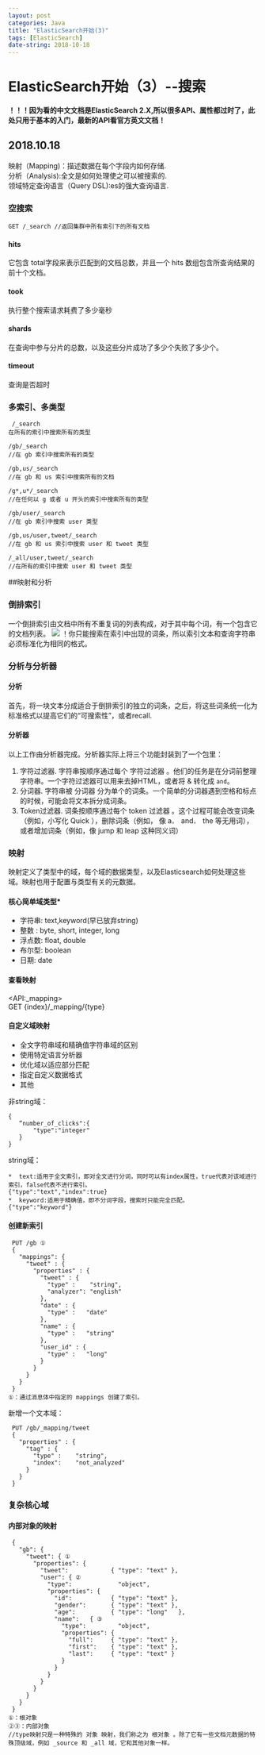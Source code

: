 ```yaml
---
layout: post
categories: Java
title: "ElasticSearch开始(3)"
tags: [ElasticSearch]
date-string: 2018-10-18
---
```

# ElasticSearch开始（3）--搜索

**！！！因为看的中文文档是ElasticSearch 2.X,所以很多API、属性都过时了，此处只用于基本的入门，最新的API看官方英文文档！**

2018.10.18
-------
映射（Mapping)：描述数据在每个字段内如何存储.   
分析（Analysis):全文是如何处理使之可以被搜索的.   
领域特定查询语言（Query DSL):es的强大查询语言.   

### 空搜索
```
GET /_search //返回集群中所有索引下的所有文档
```
#### hits
它包含 total字段来表示匹配到的文档总数，并且一个 hits 数组包含所查询结果的前十个文档。
#### took
执行整个搜索请求耗费了多少毫秒
#### shards
在查询中参与分片的总数，以及这些分片成功了多少个失败了多少个。
#### timeout
查询是否超时

### 多索引、多类型
```
 /_search
在所有的索引中搜索所有的类型
```
```
/gb/_search
//在 gb 索引中搜索所有的类型
```
```
/gb,us/_search
//在 gb 和 us 索引中搜索所有的文档
```
```
/g*,u*/_search
//在任何以 g 或者 u 开头的索引中搜索所有的类型
```
```
/gb/user/_search
//在 gb 索引中搜索 user 类型
```
```
/gb,us/user,tweet/_search
//在 gb 和 us 索引中搜索 user 和 tweet 类型
```
```
/_all/user,tweet/_search
//在所有的索引中搜索 user 和 tweet 类型
```

##映射和分析

### 倒排索引
   一个倒排索引由文档中所有不重复词的列表构成，对于其中每个词，有一个包含它的文档列表。
![](/images/15398368494229/15398453641089.jpg)
！你只能搜索在索引中出现的词条，所以索引文本和查询字符串必须标准化为相同的格式。

### 分析与分析器
#### 分析
首先，将一块文本分成适合于倒排索引的独立的词条，之后，将这些词条统一化为标准格式以提高它们的“可搜索性”，或者recall.
#### 分析器
以上工作由分析器完成。分析器实际上将三个功能封装到了一个包里：
1. 字符过滤器. 
   字符串按顺序通过每个 字符过滤器 。他们的任务是在分词前整理字符串。一个字符过滤器可以用来去掉HTML，或者将 & 转化成 `and`。
2. 分词器. 
   字符串被 分词器 分为单个的词条。一个简单的分词器遇到空格和标点的时候，可能会将文本拆分成词条。
3. Token过滤器. 
   词条按顺序通过每个 token 过滤器 。这个过程可能会改变词条（例如，小写化 Quick ），删除词条（例如， 像 a`， `and`， `the 等无用词），或者增加词条（例如，像 jump 和 leap 这种同义词）

### 映射
 映射定义了类型中的域，每个域的数据类型，以及Elasticsearch如何处理这些域。映射也用于配置与类型有关的元数据。
#### 核心简单域类型*
* 字符串: text,keyword(早已放弃string)
* 整数 : byte, short, integer, long
* 浮点数: float, double
* 布尔型: boolean
* 日期: date
#### 查看映射
\<API:_mapping>   
GET {index}/_mapping/{type}
#### 自定义域映射
* 全文字符串域和精确值字符串域的区别
* 使用特定语言分析器
* 优化域以适应部分匹配
* 指定自定义数据格式
* 其他

非string域：
  ```
 {
     “number_of_clicks":{
         "type":"integer"
     }
 }
```
string域：
```
*  text:适用于全文索引，即对全文进行分词，同时可以有index属性，true代表对该域进行索引，false代表不进行索引。
{"type":"text","index":true}
*  keyword:适用于精确值，即不分词字段，搜索时只能完全匹配。
{"type":"keyword"}
```
#### 创建新索引
```
 PUT /gb ①
 {
   "mappings": {
     "tweet" : {
       "properties" : {
         "tweet" : {
           "type" :    "string",
           "analyzer": "english"
         },
         "date" : {
           "type" :   "date"
         },
         "name" : {
           "type" :   "string"
         },
         "user_id" : {
           "type" :   "long"
         }
       }
     }
   }
 }
①：通过消息体中指定的 mappings 创建了索引。
```
新增一个文本域：
```
 PUT /gb/_mapping/tweet
 {
   "properties" : {
     "tag" : {
       "type" :    "string",
       "index":    "not_analyzed"
     }
   }
 }
```
### 复杂核心域
#### 内部对象的映射
```
 {
   "gb": {
     "tweet": { ①
       "properties": {
         "tweet":            { "type": "text" },
         "user": { ②
           "type":             "object",
           "properties": {
             "id":           { "type": "text" },
             "gender":       { "type": "text" },
             "age":          { "type": "long"   },
             "name":   { ③
               "type":         "object",
               "properties": {
                 "full":     { "type": "text" },
                 "first":    { "type": "text" },
                 "last":     { "type": "text" }
               }
             }
           }
         }
       }
     }
   }
 }
①：根对象
②③：内部对象
//type映射只是一种特殊的 对象 映射，我们称之为 根对象 。除了它有一些文档元数据的特殊顶级域，例如 _source 和 _all 域，它和其他对象一样。
```






